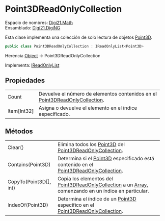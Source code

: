 # Point3DReadOnlyCollection

Espacio de nombres: [Digi21.Math](../)  
Ensamblado: [Digi21.DigiNG](../../)

Esta clase implementa una colección de solo lectura de objetos [Point3D](point3d.md).

```csharp
public class Point3DReadOnlyCollection : IReadOnlyList<Point3D>
```

Herencia [Object](https://docs.microsoft.com/en-us/dotnet/api/system.object?view=net-5.0) → Point3DReadOnlyCollection

Implementa: [IReadOnlyList](https://docs.microsoft.com/en-us/dotnet/api/system.collections.generic.ireadonlylist-1?view=net-5.0)

## Propiedades

|  |  |
| :--- | :--- |
| Count | Devuelve el número de elementos contenidos en el [Point3DReadOnlyCollection](point3dreadonlycollection.md). |
| Item\[Int32\] | Asigna o devuelve el elemento en el índice especificado. |

## Métodos

|  |  |
| :--- | :--- |
| Clear\(\) | Elimina todos los [Point3D](point3d.md) del [Point3DReadOnlyCollection](point3dreadonlycollection.md). |
| Contains\(Point3D\) | Determina si el [Point3D](point3d.md) especificado está contenido en el [Point3DReadOnlyCollection](point3dreadonlycollection.md). |
| CopyTo\(Point3D\[\], int\) | Copia los elementos del [Point3DReadOnlyCollection](point3dreadonlycollection.md) a un [Array](https://docs.microsoft.com/en-us/dotnet/api/system.array?view=net-5.0), comenzando en un índice en particular. |
| IndexOf\(Point3D\) | Determina el índice de un [Point3D](point3d.md) específico en el [Point3DReadOnlyCollection](point3dreadonlycollection.md). |

